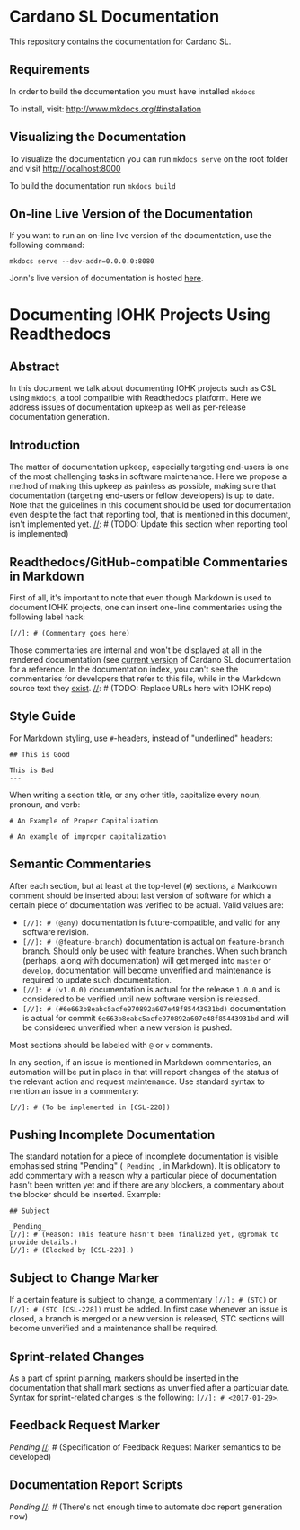 # Cardano SL Documentation

[//]: # (@any)

This repository contains the documentation for Cardano SL.

## Requirements

In order to build the documentation you must have installed `mkdocs`

To install, visit: http://www.mkdocs.org/#installation

## Visualizing the Documentation

To visualize the documentation you can run `mkdocs serve` on the root folder
and visit [http://localhost:8000](http://localhost:8000)

To build the documentation run `mkdocs build`

## On-line Live Version of the Documentation

If you want to run an on-line live version of the documentation, use the
following command:

```
mkdocs serve --dev-addr=0.0.0.0:8080
```

Jonn's live version of documentation is hosted
[here](http://207.154.207.51:8080).

# Documenting IOHK Projects Using Readthedocs

[//]: # (@any)

## Abstract

In this document we talk about documenting IOHK projects such as CSL
using `mkdocs`, a tool compatible with Readthedocs platform. Here we
address issues of documentation upkeep as well as per-release
documentation generation.

## Introduction

The matter of documentation upkeep, especially targeting end-users is one
of the most challenging tasks in software maintenance. Here we propose a
method of making this upkeep as painless as possible, making sure that
documentation (targeting end-users or fellow developers) is up to date.
Note that the guidelines in this document should be used for
documentation even despite the fact that reporting tool, that is
mentioned in this document, isn't implemented yet.
[//]: # (TODO: Update this section when reporting tool is implemented)

## Readthedocs/GitHub-compatible Commentaries in Markdown

First of all, it's important to note that even though Markdown is used
to document IOHK projects, one can insert one-line commentaries using
the following label hack:

```
[//]: # (Commentary goes here)
```

Those commentaries are internal and won't be displayed at all in the
rendered documentation (see
[current
version](http://pos-haskell-prototype.readthedocs.io/en/latest/) of
Cardano SL documentation for a reference. In the documentation index,
you can't see the commentaries for developers that refer to this file,
while in the Markdown source text they
[exist](https://raw.githubusercontent.com/manpages/pos-haskell-prototype/master/docs/index.md).
[//]: # (TODO: Replace URLs here with IOHK repo)

## Style Guide

For Markdown styling, use `#`-headers, instead of "underlined"
headers:

```
## This is Good
```

```
This is Bad
---
```

When writing a section title, or any other title, capitalize every noun,
pronoun, and verb:

```
# An Example of Proper Capitalization
```

```
# An example of improper capitalization
```

## Semantic Commentaries

After each section, but at least at the top-level (`#`) sections, a
Markdown comment should be inserted about last version of software for
which a certain piece of documentation was verified to be actual. Valid
values are:

 + `[//]: # (@any)` documentation is future-compatible, and valid for
    any software revision.
 + `[//]: # (@feature-branch)` documentation is actual on
    `feature-branch` branch. Should only be used with feature branches.
    When such branch (perhaps, along with documentation) will get merged
    into `master` or `develop`, documentation will become unverified and
    maintenance is required to update such documentation.
 + `[//]: # (v1.0.0)` documentation is actual for the release `1.0.0`
   and is considered to be verified until new software version is
   released.
 + `[//]: # (#6e663b8eabc5acfe970892a607e48f85443931bd)` documentation
   is actual for commit `6e663b8eabc5acfe970892a607e48f85443931bd` and
   will be considered unverified when a new version is pushed.

Most sections should be labeled with `@` or `v` comments.

In any section, if an issue is mentioned in Markdown commentaries, an
automation will be put in place in that will report changes of the
status of the relevant action and request maintenance. Use standard
syntax to mention an issue in a commentary:

```
[//]: # (To be implemented in [CSL-228])
```

## Pushing Incomplete Documentation

The standard notation for a piece of incomplete documentation is visible
emphasised string "Pending" (`_Pending_`, in Markdown). It is obligatory
to add commentary with a reason why a particular piece of documentation
hasn't been written yet and if there are any blockers, a commentary
about the blocker should be inserted. Example:

```
## Subject

_Pending_
[//]: # (Reason: This feature hasn't been finalized yet, @gromak to provide details.)
[//]: # (Blocked by [CSL-228].)
```

## Subject to Change Marker

If a certain feature is subject to change, a commentary `[//]: # (STC)`
or `[//]: # (STC [CSL-228])` must be added. In first case whenever an
issue is closed, a branch is merged or a new version is released, STC
sections will become unverified and a maintenance shall be required.

## Sprint-related Changes

As a part of sprint planning, markers should be inserted in the
documentation that shall mark sections as unverified after a particular
date. Syntax for sprint-related changes is the following:
`[//]: # <2017-01-29>`.

## Feedback Request Marker

_Pending_
[//]: # (Specification of Feedback Request Marker semantics to be developed)

## Documentation Report Scripts

_Pending_
[//]: # (There's not enough time to automate doc report generation now)
